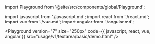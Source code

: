 import Playground from '@site/src/components/global/Playground';

import javascript from './javascript.md';
import react from './react.md';
import vue from './vue.md';
import angular from './angular.md';

<Playground
  version="7"
  size="250px"
  code={{ javascript, react, vue, angular }}
  src="usage/v1/textarea/basic/demo.html"
/>
